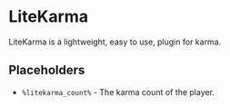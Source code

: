 # LiteKarma
LiteKarma is a lightweight, easy to use, plugin for karma.

## Placeholders
- `%litekarma_count%` - The karma count of the player.